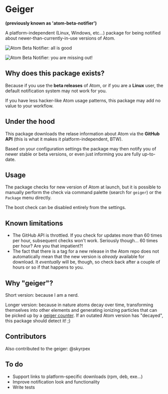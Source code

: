 # Geiger
**(previously known as 'atom-beta-notifier')**

A platform-independent (Linux, Windows, etc...) package for being notified
about newer-than-currently-in-use versions of Atom.

![Atom Beta Notifier: all is good](https://github.com/quasipedia/geiger/raw/master/screenshots/do-update.png)

![Atom Beta Notifier: you are missing out!](https://github.com/quasipedia/geiger/raw/master/screenshots/all-is-good.png)


## Why does this package exists?

Because if you use the **beta releases** of Atom, or if you are a **Linux** user,
the default notification system may not work for you.

If you have less hacker-like Atom usage patterns, this package may add no value
to your workflow.


## Under the hood

This package downloads the relase information about Atom via the **GitHub API**
(this is what it makes it platform-independent, BTW).

Based on your configuration settings the package may then notify you of newer
stable or beta versions, or even just informing you are fully up-to-date.


## Usage

The package checks for new version of Atom at launch, but it is possible to
manually perform the check via command palette (search for `geiger`) or the
`Package` menu directly.

The boot check can be disabled entirely from the settings.


## Known limitations

- The GitHub API is throttled.  If you check for updates more than 60 times per
  hour, subsequent checks won't work.  Seriously though... 60 times per hour?
  Are you that impatient?!
- The fact that there is a tag for a new release in the Atom repo does not
  automatically mean that the new version is _already_ available for download.
  It _eventually_ will be, though, so check back after a couple of hours or so
  if that happens to you.


## Why "geiger"?

Short version: because I am a nerd.

Longer version: because in nature atoms decay over time, transforming themselves
into other elements and generating ionizing particles that can be picked up by a
[geiger counter][1].  If an outated Atom version has "decayed", this package
should detect it! ;)


## Contributors

Also contributed to the geiger: @skyrpex


## To do
- Support links to platform-specific downloads (rpm, deb, exe...)
- Improve notification look and functionality
- Write tests

[1]: https://en.wikipedia.org/wiki/Geiger_counter

